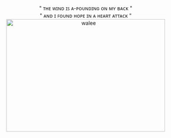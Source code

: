 <div align='center'> 
  <b> 　　 </b>
" ᴛʜᴇ ᴡɪɴᴅ ɪꜱ ᴀ-ᴘᴏᴜɴᴅɪɴɢ ᴏɴ ᴍʏ ʙᴀᴄᴋ "
<div align='center'> 
  <b> 　　 </b>
" ᴀɴᴅ ɪ ꜰᴏᴜɴᴅ ʜᴏᴘᴇ ɪɴ ᴀ ʜᴇᴀʀᴛ ᴀᴛᴛᴀᴄᴋ "
<div align='center'> 
  <b> 　　 </b>
<img width="429" height="304" alt="walee" src=".." />
